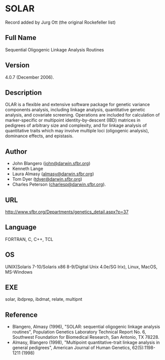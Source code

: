 # SOLAR
Record added by Jurg Ott (the original Rockefeller list)

## Full Name
Sequential Oligogenic Linkage Analysis Routines

## Version
4.0.7 (December 2006).

## Description
OLAR is a flexible and extensive software package for genetic variance components analysis, including linkage analysis, quantitative genetic analysis, and covariate screening. Operations are included for calculation of marker-specific or multipoint identity-by-descent (IBD) matrices in pedigrees of arbitrary size and complexity, and for linkage analysis of quantitative traits which may involve multiple loci (oligogenic analysis), dominance effects, and epistasis.

## Author
* John Blangero (john@darwin.sfbr.org)
* Kenneth Lange
* Laura Almasy (almasy@darwin.sfbr.org)
* Tom Dyer (tdyer@darwin.sfbr.org)
* Charles Peterson (charlesp@darwin.sfbr.org).

## URL
http://www.sfbr.org/Departments/genetics_detail.aspx?p=37

## Language
FORTRAN, C, C++, TCL

## OS
UNIX(Solaris 7-10/Solaris x86 8-9/Digital Unix 4.0e/SG Irix), Linux, MacOS, MS-Windows

## EXE
solar, ibdprep, ibdmat, relate, multipnt

## Reference
* Blangero, Almasy (1996), "SOLAR: sequential oligogenic linkage analysis routines", Population Genetics Laboratory Technical Report No. 6, Southwest Foundation for Biomedical Research, San Antonio, TX 78228.
* Almasy, Blangero (1998), "Multipoint quantitative-trait linkage analysis in general pedigrees", American Journal of Human Genetics, 62(5):1198-1211 (1998)